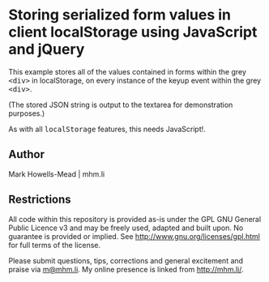 Storing serialized form values in client localStorage using JavaScript and jQuery
=================================================================================

This example stores all of the values contained in forms within the grey <tt>&lt;div&gt;</tt> in localStorage, on every instance of the keyup event within the grey <tt>&lt;div&gt;</tt>.

(The stored JSON string is output to the textarea for demonstration purposes.)

As with all <tt>localStorage</tt> features, this needs JavaScript!.

Author
-----
Mark Howells-Mead | mhm.li

Restrictions
------------
All code within this repository is provided as-is under the GPL GNU General Public Licence v3 and may be freely used, adapted and built upon. No guarantee is provided or implied. See http://www.gnu.org/licenses/gpl.html for full terms of the license.

Please submit questions, tips, corrections and general excitement and praise via m@mhm.li. My online presence is linked from http://mhm.li/.